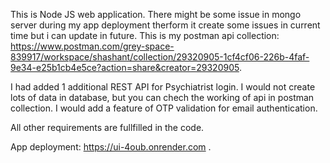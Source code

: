 This is Node JS web application.
There might be some issue in mongo server during my app deployment therform it create some issues in current time but i can update in future.
This is my postman api collection:
https://www.postman.com/grey-space-839917/workspace/shashant/collection/29320905-1cf4cf06-226b-4faf-9e34-e25b1cb4e5ce?action=share&creator=29320905.

I had added 1 additional REST API for Psychiatrist login.
I would not create lots of data in database, but you can chech the working of api in postman collection.
I would add a feature of OTP validation for email authentication.

All other requirements are fullfilled in the code.

App deployment:  https://ui-4oub.onrender.com .
